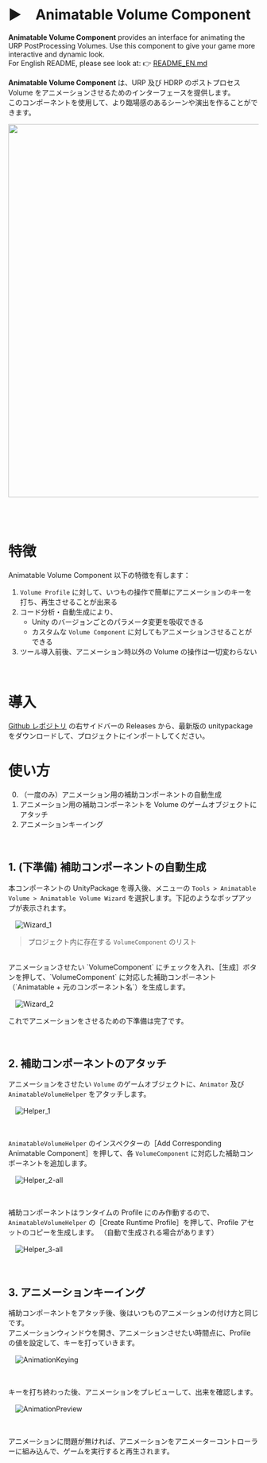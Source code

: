 # ▶　Animatable Volume Component

**Animatable Volume Component** provides an interface for animating the URP PostProcessing Volumes. Use this component to give your game more interactive and dynamic look.
<br/>For English README, please see look at: 👉 [README_EN.md](./README_en.md)

**Animatable Volume Component** は、URP 及び HDRP のポストプロセス Volume をアニメーションさせるためのインターフェースを提供します。<br/>このコンポーネントを使用して、より臨場感のあるシーンや演出を作ることができます。

<img src="https://github.com/cji3bp62000/AnimatableVolumeComponent/assets/34641639/7867ddcd-bafb-4426-a4cd-89d1fb42d75f" width="750">

<br/><br/>

# 特徴

Animatable Volume Component 以下の特徴を有します：

1. `Volume Profile` に対して、いつもの操作で簡単にアニメーションのキーを打ち、再生させることが出来る
2. コード分析・自動生成により、
   - Unity のバージョンごとのパラメータ変更を吸収できる
   - カスタムな `Volume Component` に対してもアニメーションさせることができる
3. ツール導入前後、アニメーション時以外の Volume の操作は一切変わらない

<br/>

# 導入

[Github レポジトリ](https://github.com/cji3bp62000/AnimatableVolumeComponent) の右サイドバーの Releases から、最新版の unitypackage をダウンロードして、プロジェクトにインポートしてください。

# 使い方

0. （一度のみ）アニメーション用の補助コンポーネントの自動生成
1. アニメーション用の補助コンポーネントを Volume のゲームオブジェクトにアタッチ
2. アニメーションキーイング

<br/>

## 1. (下準備) 補助コンポーネントの自動生成

本コンポーネントの UnityPackage を導入後、メニューの `Tools > Animatable Volume > Animatable Volume Wizard` を選択します。下記のようなポップアップが表示されます。

　![Wizard_1](https://github.com/cji3bp62000/AnimatableVolumeComponent/assets/34641639/699e7d41-a663-4f15-9bb3-a057b898438d)
> プロジェクト内に存在する `VolumeComponent` のリスト

<br/>
アニメーションさせたい `VolumeComponent` にチェックを入れ、［生成］ボタンを押して、`VolumeComponent` に対応した補助コンポーネント（`Animatable + 元のコンポーネント名`）を生成します。

　![Wizard_2](https://github.com/cji3bp62000/AnimatableVolumeComponent/assets/34641639/71206bca-377d-475f-a860-0e03f1ad12bb)

これでアニメーションをさせるための下準備は完了です。

<br/>

## 2. 補助コンポーネントのアタッチ

アニメーションをさせたい `Volume` のゲームオブジェクトに、`Animator` 及び `AnimatableVolumeHelper` をアタッチします。

　![Helper_1](https://github.com/cji3bp62000/AnimatableVolumeComponent/assets/34641639/cebd5a21-0792-4dfb-963b-4712e1b69028)

<br/>

`AnimatableVolumeHelper` のインスペクターの［Add Corresponding Animatable Component］を押して、各 `VolumeComponent` に対応した補助コンポーネントを追加します。

　![Helper_2-all](https://github.com/cji3bp62000/AnimatableVolumeComponent/assets/34641639/a3f015ef-3d88-4cc1-bfd7-b2abc8d2593f)

<br/>

補助コンポーネントはランタイムの Profile にのみ作動するので、`AnimatableVolumeHelper` の［Create Runtime Profile］を押して、Profile アセットのコピーを生成します。 （自動で生成される場合があります）

　![Helper_3-all](https://github.com/cji3bp62000/AnimatableVolumeComponent/assets/34641639/5fd157b2-91d6-4b3e-9275-dd6039773949)

<br/>

## 3. アニメーションキーイング

補助コンポーネントをアタッチ後、後はいつものアニメーションの付け方と同じです。
</br>アニメーションウィンドウを開き、アニメーションさせたい時間点に、Profile の値を設定して、キーを打っていきます。

　![AnimationKeying](https://github.com/cji3bp62000/AnimatableVolumeComponent/assets/34641639/98f673ab-5220-4f61-8b04-6b3ff4e3884a)

<br/>

キーを打ち終わった後、アニメーションをプレビューして、出来を確認します。

　![AnimationPreview](https://github.com/cji3bp62000/AnimatableVolumeComponent/assets/34641639/2779f90e-6f29-4e80-9a3e-26441a37fe19)

<br/>

アニメーションに問題が無ければ、アニメーションをアニメーターコントローラーに組み込んで、ゲームを実行すると再生されます。
